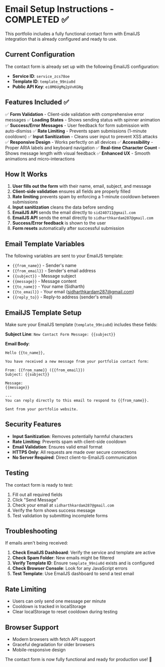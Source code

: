 # Email Setup Instructions - COMPLETED ✅

This portfolio includes a fully functional contact form with EmailJS integration that is already configured and ready to use.

## Current Configuration

The contact form is already set up with the following EmailJS configuration:

- **Service ID**: `service_zcs78oe`
- **Template ID**: `template_99niu0d`
- **Public API Key**: `ei0M6UgMq2pVvKGNg`

## Features Included ✅

✅ **Form Validation** - Client-side validation with comprehensive error messages
✅ **Loading States** - Shows sending status with spinner animation
✅ **Success/Error Messages** - User feedback for form submission with auto-dismiss
✅ **Rate Limiting** - Prevents spam submissions (1-minute cooldown)
✅ **Input Sanitization** - Cleans user input to prevent XSS attacks
✅ **Responsive Design** - Works perfectly on all devices
✅ **Accessibility** - Proper ARIA labels and keyboard navigation
✅ **Real-time Character Count** - Shows message length with visual feedback
✅ **Enhanced UX** - Smooth animations and micro-interactions

## How It Works

1. **User fills out the form** with their name, email, subject, and message
2. **Client-side validation** ensures all fields are properly filled
3. **Rate limiting** prevents spam by enforcing a 1-minute cooldown between submissions
4. **Input sanitization** cleans the data before sending
5. **EmailJS API** sends the email directly to `sid240711@gmail.com`
5. **EmailJS API** sends the email directly to `sidharthkardam287@gmail.com`
6. **Success/Error feedback** is shown to the user
7. **Form resets** automatically after successful submission

## Email Template Variables

The following variables are sent to your EmailJS template:

- `{{from_name}}` - Sender's name
- `{{from_email}}` - Sender's email address
- `{{subject}}` - Message subject
- `{{message}}` - Message content
- `{{to_name}}` - Your name (Sidharth)
- `{{to_email}}` - Your email (sidharthkardam287@gmail.com)
- `{{reply_to}}` - Reply-to address (sender's email)

## EmailJS Template Setup

Make sure your EmailJS template (`template_99niu0d`) includes these fields:

**Subject Line**: `New Contact Form Message: {{subject}}`

**Email Body**:
```
Hello {{to_name}},

You have received a new message from your portfolio contact form:

From: {{from_name}} ({{from_email}})
Subject: {{subject}}

Message:
{{message}}

---
You can reply directly to this email to respond to {{from_name}}.

Sent from your portfolio website.
```

## Security Features

- **Input Sanitization**: Removes potentially harmful characters
- **Rate Limiting**: Prevents spam with client-side cooldown
- **Email Validation**: Ensures valid email format
- **HTTPS Only**: All requests are made over secure connections
- **No Server Required**: Direct client-to-EmailJS communication

## Testing

The contact form is ready to test:

1. Fill out all required fields
2. Click "Send Message"
3. Check your email at `sidharthkardam287@gmail.com`
4. Verify the form shows success message
5. Test validation by submitting incomplete forms

## Troubleshooting

If emails aren't being received:

1. **Check EmailJS Dashboard**: Verify the service and template are active
2. **Check Spam Folder**: New emails might be filtered
3. **Verify Template ID**: Ensure `template_99niu0d` exists and is configured
4. **Check Browser Console**: Look for any JavaScript errors
5. **Test Template**: Use EmailJS dashboard to send a test email

## Rate Limiting

- Users can only send one message per minute
- Cooldown is tracked in localStorage
- Clear localStorage to reset cooldown during testing

## Browser Support

- Modern browsers with fetch API support
- Graceful degradation for older browsers
- Mobile-responsive design

The contact form is now fully functional and ready for production use! 🚀